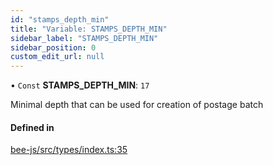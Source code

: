 ```yaml
---
id: "stamps_depth_min"
title: "Variable: STAMPS_DEPTH_MIN"
sidebar_label: "STAMPS_DEPTH_MIN"
sidebar_position: 0
custom_edit_url: null
---
```


• `Const` **STAMPS\_DEPTH\_MIN**: ``17``

Minimal depth that can be used for creation of postage batch

#### Defined in

[bee-js/src/types/index.ts:35](https://github.com/ethersphere/bee-js/blob/5b112bf/src/types/index.ts#L35)
